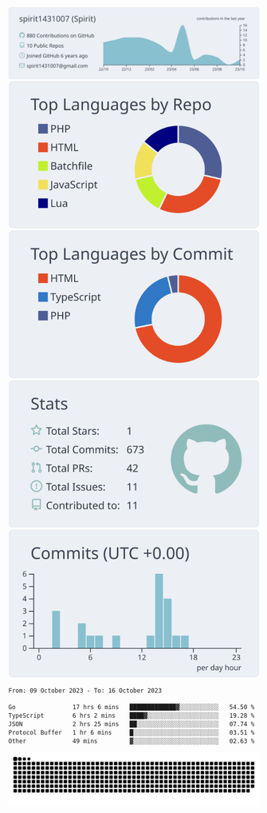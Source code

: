 [![](https://raw.githubusercontent.com/spirit1431007/spirit1431007/master/profile-summary-card-output/nord_bright/0-profile-details.svg)](https://git.io/spiritx)
[![](https://raw.githubusercontent.com/spirit1431007/spirit1431007/master/profile-summary-card-output/nord_bright/1-repos-per-language.svg)](https://git.io/spiritx) [![](https://raw.githubusercontent.com/spirit1431007/spirit1431007/master/profile-summary-card-output/nord_bright/2-most-commit-language.svg)](https://git.io/spiritx)
[![](https://raw.githubusercontent.com/spirit1431007/spirit1431007/master/profile-summary-card-output/nord_bright/3-stats.svg)](https://git.io/spiritx) [![](https://raw.githubusercontent.com/spirit1431007/spirit1431007/master/profile-summary-card-output/nord_bright/4-productive-time.svg)](https://git.io/spiritx)

<!--START_SECTION:waka-->

```txt
From: 09 October 2023 - To: 16 October 2023

Go                17 hrs 6 mins   █████████████▓░░░░░░░░░░░   54.50 %
TypeScript        6 hrs 2 mins    ████▓░░░░░░░░░░░░░░░░░░░░   19.28 %
JSON              2 hrs 25 mins   ██░░░░░░░░░░░░░░░░░░░░░░░   07.74 %
Protocol Buffer   1 hr 6 mins     █░░░░░░░░░░░░░░░░░░░░░░░░   03.51 %
Other             49 mins         ▓░░░░░░░░░░░░░░░░░░░░░░░░   02.63 %
```

<!--END_SECTION:waka-->

![contribution](https://github.com/spirit1431007/spirit1431007/blob/output/github-contribution-grid-snake.svg)
